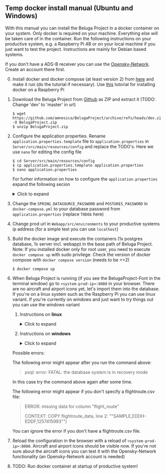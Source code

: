 ## Temp docker install manual (Ubuntu and Windows)

With this manual you can install the Beluga Project in a docker container on your system. Only docker is required on your machine. Everything else will be taken care of in the container. Run the following instructions on your productive system, e.g. a Raspberry Pi 4B or on your local machine if you just want to test the project. Instructions are mainly for Debian based systems.

If you don't have a ADS-B receiver you can use the [Opensky-Network](https://opensky-network.org/). Create an account there first.

0. Install docker and docker compose (at least version 2) from [here](https://docs.docker.com/desktop/install/ubuntu/) and make it run (do the tutorial if necessary). Use [this](https://docs.docker.com/engine/install/debian/#install-using-the-convenience-script) tutorial for installing docker on a Raspberry Pi 

1. Download the Beluga Project from [Github](https://github.com/amnesica/BelugaProject) as ZIP and extract it (TODO: Change 'dev' to 'master' in url)
    ```
    $ wget https://github.com/amnesica/BelugaProject/archive/refs/heads/dev.zip -O BelugaProject.zip
    $ unzip BelugaProject.zip
    ```

2. Configure the application properties. Rename `application.properties.template` file to `application.properties` in `Server/src/main/resources/config` and replace the TODO's. Here we use `nano` for editing the config file
    ```
    $ cd Server/src/main/resources/config
    $ cp application.properties.template application.properties
    $ nano application.properties
    ```
    For furher information on how to configure the `application.properties` expand the following secion
    <details>
    <summary>Click to expand</summary>

    To be able to run the spring boot application you have to provide some information in the configuration file `application.properties` in `Server/src/main/resources/config` which is used when you run the application.

    First duplicate template file `application.properties.template` and name it `application.properties`. To configure the file use following instructions to replace the `TODO`s. **If you missed to provide some information or forgot to replace some `TODO`s the application start may fail or some features will not work properly.**

    When configuring multiple feeders the order of the entries in the following instructions are important. The first entries in `ipFeeder`, `typeFeeder`, `nameFeeder` and `colorFeeder` belong to the same feeder as well as the second and so on.

    - Set your feeder location. Replace the values with your antenna position coordinates. Later this will be the shown on the map with an antenna icon.

    ```
    latitudeLocation=54.1234
    longitudeLocation=8.1234
    ```

    - Enter the URLs of your feeders with an json output seperated by comma.

    - for AirSquitter use the URL `http://XXX.XXX.XXX.XX/aircraftlist.json`
    - for tar1090 use the URL `http://XXX.XXX.XXX.XX/tar1090/data/aircraft.json`
    - for adsbx use the URL `http://XXX.XXX.XXX.XX/adsbx/data/aircraft.json`
    - for fr24feeder (dump1090) use the URL `http://XXX.XXX.XXX.XX/dump1090/data/aircraft.json`
    - for dump1090-fa use the URL `http://XXX.XXX.XXX.XX/dump1090-fa/data/aircraft.json`

    ```
    ipFeeder=URL1, URL2
    ```

    If you do not have a local feeder, set `ipFeeder=NONE`.

    - Enter the type of your feeders (currently supported: adsbx, airsquitter, dump1090-fa, fr24feeder)

    ```
    typeFeeder=typeoffeeder1, typeoffeeder2
    ```

    If you do not have a local feeder, set `typeFeeder=NONE`.

    - Enter the name of your feeders seperated by comma. Name should be not too long to fit well in control elements.

    ```
    nameFeeder=Name1, Name2
    ```

    If you do not have a local feeder, set `nameFeeder=NONE`.

    - Enter the color of your feeders seperated by comma. This color is used later in statistical views

    ```
    colorFeeder=red, blue
    ```

    If you do not have a local feeder, set `colorFeeder=red` (valid color is needed here)

    - Enter the amount of your feeders

    ```
    amountFeeder=2
    ```

    If you do not have a local feeder, set `amountFeeder=1` (this value must match with the amount of feeder configuration entries).

    - Database properties: Set password for the database `belugaDb`

    - Opensky-Credentials: (Optional) Replace `TODO`s with your opensky network credentials. If you do not provide credentials this function will be disabled.

    - Search engine url to search for aircraft pictures when planespotters.net does not find results (default is startpage): (Optional) Replace given url with a new one. Important: `<PLACEHOLDER>` is required, because it will be replaced with registration or hex
           
    </details>

3. Change the `SPRING_DATASOURCE_PASSWORD` and `POSTGRES_PASSWORD` in `docker-compose.yml` to your database password from `application.properties` (replace `TODO`s here)

4. Change prod url in `Webapp/src/environments` to your productive systems ip address (for a simple test you can use `localhost`)

5. Build the docker image and execute the containers (1x postgres database, 1x server incl. webapp) in the base path of Beluga Project. Note: If you installed docker only for root user, you need to execute `docker compose up` with sudo privilege. Check the version of docker compose with `docker compose version` (needs to be >=2)

    ```
    $ docker compose up
    ```

6. When Beluga Project is running (if you see the BelugaProject-Font in the terminal window) go to `<system-prod-ip>:8080` in your browser. There are no aircraft and airport icons yet, let's import them into the database. If you're on a linux system such as the Raspberry Pi you can use linux variant. If you're currently on windows and just want to try things out you can use the windows variant

    1. Instructions on **linux**
        <details>
        <summary>Click to expand</summary>

        Open a new terminal window and run the following commands to populate the database in the docker container. Check the file `loadBelugaDb_output.txt` to see the output of the `loadBelugaDb.sh` script. Note: If you installed docker only for root user, you need to execute the following command: `chmod +x Assets/Scripts/docker_load_db.sh && sudo ./Assets/Scripts/docker_load_db.sh` (note the sudo before `./Assets/Scripts/docker_load_db.sh`)

        ```
        $ chmod +x Assets/Scripts/docker_load_db.sh && ./Assets/Scripts/docker_load_db.sh
        ```
        </details>

    2. Instructions on **windows**
        <details>
        <summary>Click to expand</summary>
        
        For testing purposes you can also use the following commands to populate the database in the docker container `postgresdb`.

        1. Copy content from DbContent directory to container
        ```
        $ docker cp Assets/DbContent postgresdb:/var/lib/postgresql
        ```

        2. Download files in postgres container and copy them to other files in `/DbContent` directory
        ```
        $ docker exec -ti postgresdb bash -c "wget https://opensky-network.org/datasets/metadata/aircraftDatabase.csv -O aircraftDatabase.csv"

        $ docker exec -ti postgresdb bash -c "cp aircraftDatabase.csv /var/lib/postgresql/DbContent"

        $ docker exec -ti postgresdb bash -c "wget https://davidmegginson.github.io/ourairports-data/airports.csv -O airports.csv"

        $ docker exec -ti postgresdb bash -c "cp airports.csv /var/lib/postgresql/DbContent"
        ```

        3. Copy load script for database `loadBelugaDb` to container
        ```
        $ docker cp Assets/Scripts/loadBelugaDb.sh postgresdb:loadBelugaDb.sh
        ```

        4. Execute `loadBelugaDb` script on database container. Check the file `loadBelugaDb_output.txt` to see the output of the `loadBelugaDb.sh` script
        ```
        $ docker exec postgresdb bash -c ". loadBelugaDb.sh" >loadBelugaDb_output.txt
        ```
        </details>

    Possible errors:

    The following error might appear after you run the command above:
    
    > psql: error: FATAL:  the database system is in recovery mode

    
    In this case try the command above again after some time.

    The following error might appear if you don't specify a flightroute.csv file:
    
    > ERROR: missing data for column "flight_route"
    >
    > CONTEXT: COPY flightroute_data, line 2: ""SAMPLE,EDDH-EDDF,1257415993"")

    You can ignore the error if you don't have a flightroute.csv file.

7. Reload the configuration in the browser with a reload of `<system-prod-ip>:8080`. Aircraft and airport icons should be visible now. If you're not sure about the aircraft icons you can test it with the Opensky-Network functionality (an Opensky-Network account is needed)

8. TODO: Run docker container at startup of productive system!